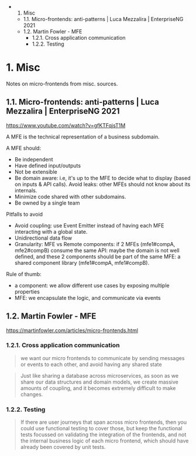 <!-- TOC -->

- 1. Misc
  - 1.1. Micro-frontends: anti-patterns | Luca Mezzalira | EnterpriseNG 2021
  - 1.2. Martin Fowler - MFE
    - 1.2.1. Cross application communication
    - 1.2.2. Testing

<!-- /TOC -->

# 1. Misc

Notes on micro-frontends from misc. sources.

## 1.1. Micro-frontends: anti-patterns | Luca Mezzalira | EnterpriseNG 2021
https://www.youtube.com/watch?v=gfKTFqjsT1M

A MFE is the technical representation of a business subdomain.

A MFE should:
- Be independent
- Have defined input/outputs
- Not be extensible
- Be domain aware: i.e, it's up to the MFE to decide what to display (based on inputs & API calls). Avoid leaks: other MFEs should not know about its internals.
- Minimize code shared with other subdomains.
- Be owned by a single team

Pitfalls to avoid
- Avoid coupling: use Event Emitter instead of having each MFE interacting with a global state.
- Unidirectional data flow
- Granularity: MFE vs Remote components: if 2 MFEs (mfe1#compA, mfe2#compB) consume the same API: maybe the domain is not well defined, and these 2 components should be part of the same MFE: a shared component library (mfe1#compA, mfe1#compB).


Rule of thumb: 
- a component: we allow different use cases by exposing multiple properties
- MFE: we encapsulate the logic, and communicate via events

## 1.2. Martin Fowler - MFE
https://martinfowler.com/articles/micro-frontends.html

### 1.2.1. Cross application communication

> we want our micro frontends to communicate by sending messages or events to each other, and avoid having any shared state

> Just like sharing a database across microservices, as soon as we share our data structures and domain models, we create massive amounts of coupling, and it becomes extremely difficult to make changes.

### 1.2.2. Testing
> If there are user journeys that span across micro frontends, then you could use functional testing to cover those, but keep the functional tests focussed on validating the integration of the frontends, and not the internal business logic of each micro frontend, which should have already been covered by unit tests.